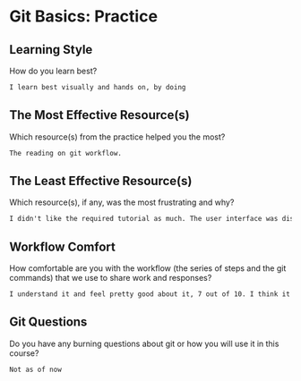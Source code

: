 # Git Basics: Practice

## Learning Style

How do you learn best?

```md
I learn best visually and hands on, by doing
```

## The Most Effective Resource(s)

Which resource(s) from the practice helped you the most?

```md
The reading on git workflow.
```

## The Least Effective Resource(s)

Which resource(s), if any, was the most frustrating and why?

```md
I didn't like the required tutorial as much. The user interface was distracting and I felt like i was just following instructions.
```

## Workflow Comfort

How comfortable are you with the workflow (the series of steps and the git
commands) that we use to share work and responses?

```md
I understand it and feel pretty good about it, 7 out of 10. I think it will sink in a lot more when I start using it for a project.
```

## Git Questions

Do you have any burning questions about git or how you will use it in this
course?

```md
Not as of now
```
